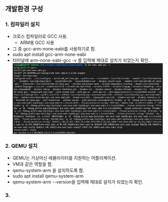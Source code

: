## 개발환경 구성

### 1. 컴파일러 설치
- 크로스 컴파일러로 GCC 사용.
	- ARM용 GCC 사용
- 그 중 gcc-arm-none-eabi를 사용하기로 함.
- sudo apt install gcc-arm-none-eabi 
- 터미널에 arm-none-eabi-gcc -v 를 입력해 제대로 설치가 되었는지 확인.
![GCC 설치확인 이미지](./gcc_설치.jpg)

### 2. QEMU 설치
- QEMU는 가상머신 에뮬러이터를 지원하는 어플리케이션.
- VM과 같은 역할을 함.
- qemu-system-arm 을 설치하도록 함.
-  sudo apt install qemu-system-arm
- qemu-system-arm --version을 입력해 제대로 설치가 되었는지 확인.

### 3. 
<!--stackedit_data:
eyJoaXN0b3J5IjpbLTY1NjExNTI0OF19
-->